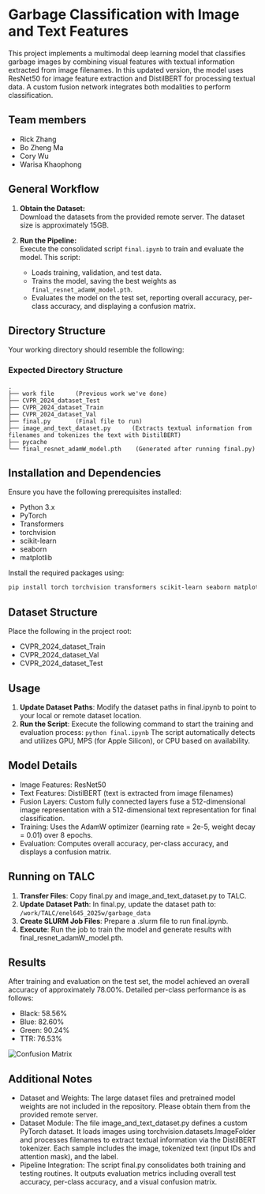 # Garbage Classification with Image and Text Features

This project implements a multimodal deep learning model that classifies garbage images by combining visual features with textual information extracted from image filenames. In this updated version, the model uses ResNet50 for image feature extraction and DistilBERT for processing textual data. A custom fusion network integrates both modalities to perform classification.

## Team members
- Rick Zhang
- Bo Zheng Ma
- Cory Wu
- Warisa Khaophong 

## General Workflow

1. **Obtain the Dataset:**  
   Download the datasets from the provided remote server. The dataset size is approximately 15GB.

2. **Run the Pipeline:**  
   Execute the consolidated script `final.ipynb` to train and evaluate the model. This script:
   - Loads training, validation, and test data.
   - Trains the model, saving the best weights as `final_resnet_adamW_model.pth`.
   - Evaluates the model on the test set, reporting overall accuracy, per-class accuracy, and displaying a confusion matrix.

## Directory Structure

Your working directory should resemble the following:

### Expected Directory Structure
```
.
├── work file      (Previous work we've done)
├── CVPR_2024_dataset_Test
├── CVPR_2024_dataset_Train
├── CVPR_2024_dataset_Val
├── final.py       (Final file to run)
├── image_and_text_dataset.py      (Extracts textual information from filenames and tokenizes the text with DistilBERT)
├── pycache
└── final_resnet_adamW_model.pth    (Generated after running final.py)
```
## Installation and Dependencies

Ensure you have the following prerequisites installed:

- Python 3.x
- PyTorch
- Transformers
- torchvision
- scikit-learn
- seaborn
- matplotlib

Install the required packages using:

```bash
pip install torch torchvision transformers scikit-learn seaborn matplotlib
```
## Dataset Structure

Place the following in the project root:
- CVPR_2024_dataset_Train
- CVPR_2024_dataset_Val
- CVPR_2024_dataset_Test

## Usage
1. **Update Dataset Paths**:
Modify the dataset paths in final.ipynb to point to your local or remote dataset location.
2.	**Run the Script**:
Execute the following command to start the training and evaluation process:
```python final.ipynb```
The script automatically detects and utilizes GPU, MPS (for Apple Silicon), or CPU based on availability.


## Model Details
- Image Features: ResNet50
- Text Features: DistilBERT (text is extracted from image filenames)
- Fusion Layers: Custom fully connected layers fuse a 512-dimensional image representation with a 512-dimensional text representation for final classification.
- Training: Uses the AdamW optimizer (learning rate = 2e-5, weight decay = 0.01) over 8 epochs.
- Evaluation: Computes overall accuracy, per-class accuracy, and displays a confusion matrix.

## Running on TALC
1.	**Transfer Files**:
Copy final.py and image_and_text_dataset.py to TALC.
2.	**Update Dataset Path**:
In final.py, update the dataset path to:
```/work/TALC/enel645_2025w/garbage_data```
3.	**Create SLURM Job Files**:
Prepare a .slurm file to run final.ipynb.
4.	**Execute**:
Run the job to train the model and generate results with final_resnet_adamW_model.pth.

## Results
After training and evaluation on the test set, the model achieved an overall accuracy of approximately 78.00%. Detailed per-class performance is as follows:
- Black: 58.56%
- Blue: 82.60%
- Green: 90.24%
- TTR: 76.53%

![Confusion Matrix](confusion_matrix.png)

## Additional Notes
- Dataset and Weights:
The large dataset files and pretrained model weights are not included in the repository. Please obtain them from the provided remote server.
- Dataset Module:
The file image_and_text_dataset.py defines a custom PyTorch dataset. It loads images using torchvision.datasets.ImageFolder and processes filenames to extract textual information via the DistilBERT tokenizer. Each sample includes the image, tokenized text (input IDs and attention mask), and the label.
- Pipeline Integration:
The script final.py consolidates both training and testing routines. It outputs evaluation metrics including overall test accuracy, per-class accuracy, and a visual confusion matrix.

